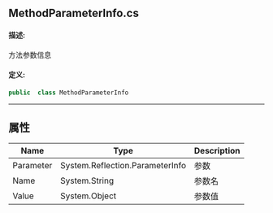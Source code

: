 ## MethodParameterInfo.cs 


#### 描述:


方法参数信息


#### 定义: 
``` csharp
public  class MethodParameterInfo
```
---
## 属性 
| Name      | Type | Description|
| ----------- | ----------- |-----------|
|     Parameter |  System.Reflection.ParameterInfo | 参数 |
|     Name |  System.String | 参数名 |
|     Value |  System.Object | 参数值 |
